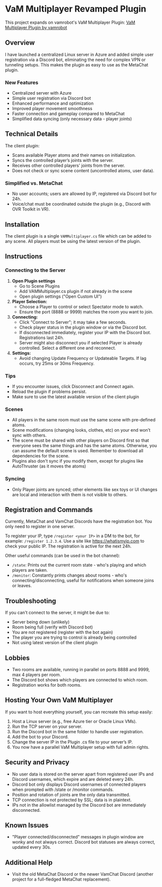 # VaM Multiplayer Revamped Plugin

This project expands on vamrobot's VaM Multiplayer Plugin:
[VaM Multiplayer Plugin by vamrobot](https://github.com/vamrobot/vammultiplayer)

## Overview
I have launched a centralized Linux server in Azure and added simple user registration via a Discord bot, eliminating the need for complex VPN or tunneling setups. This makes the plugin as easy to use as the MetaChat plugin.

### New Features
- Centralized server with Azure
- Simple user registration via Discord bot
- Enhanced performance and optimization
- Improved player movement smoothness
- Faster connection and gameplay compared to MetaChat
- Simplified data syncing (only necessary data - player joints)

## Technical Details
The client plugin:
- Scans available Player atoms and their names on initialization.
- Syncs the controlled player’s joints with the server.
- Receives other controlled players' joints from the server.
- Does not check or sync scene content (uncontrolled atoms, user data).

### Simplified vs. MetaChat
- No user accounts; users are allowed by IP, registered via Discord bot for 24h.
- Voice/chat must be coordinated outside the plugin (e.g., Discord with OVR Toolkit in VR).

## Installation
The client plugin is a single `VAMMultiplayer.cs` file which can be added to any scene. All players must be using the latest version of the plugin.

## Instructions

### Connecting to the Server
1. **Open Plugin settings**
   - Go to Scene Plugins
   - Add VAMMultiplayer.cs plugin if not already in the scene
   - Open plugin settings ("Open Custom UI")
2. **Player Selection:**
   - Choose a Player to control or select Spectator mode to watch.
   - Ensure the port (8888 or 9999) matches the room you want to join.
3. **Connecting:**
   - Click "Connect to Server"; it may take a few seconds.
   - Check player status in the plugin window or via the Discord bot.
   - If disconnected immediately, register your IP with the Discord bot. Registrations last 24h.
   - Server might also disconnect you if selected Player is already controlled. Select a different one and reconnect.
4. **Settings:**
   - Avoid changing Update Frequency or Updateable Targets. If lag occurs, try 25ms or 30ms Frequency.

### Tips
- If you encounter issues, click Disconnect and Connect again.
- Reload the plugin if problems persist.
- Make sure to use the latest available version of the client plugin

### Scenes
- All players in the same room must use the same scene with pre-defined atoms.
- Scene modifications (changing looks, clothes, etc) on your end won’t sync with others.
- The scene must be shared with other players on Discord first so that everyone sees the same things and has the same atoms. Otherwise, you can assume the default scene is used. Remember to download all dependencies for the scene.
- Plugins also don't sync if you modify them, except for plugins like AutoThruster (as it moves the atoms)

### Syncing
- Only Player joints are synced; other elements like sex toys or UI changes are local and interaction with them is not visible to others.

## Registration and Commands
Currently, MetaChat and VamChat Discords have the registration bot. You only need to register in one server.

To register your IP, type `/register <your IP>` in a DM to the bot, for example: `/register 1.2.3.4`. Use a site like https://whatismyip.com to check your public IP.
The registration is active for the next 24h.

Other useful commands (can be used in the bot channel):
- `/state`: Prints out the current room state - who's playing and which players are taken.
- `/monitor`: Constantly prints changes about rooms - who's connecting/disconnecting, useful for notifications when someone joins or leaves.

## Troubleshooting
If you can't connect to the server, it might be due to:
- Server being down (unlikely)
- Room being full (verify with Discord bot)
- You are not registered (register with the bot again)
- The player you are trying to control is already being controlled
- Not using latest version of the client plugin

## Lobbies
- Two rooms are available, running in parallel on ports 8888 and 9999, max 4 players per room.
- The Discord bot shows which players are connected to which room.
- Registration works for both rooms.

## Hosting Your Own VaM Multiplayer
If you want to host everything yourself, you can recreate this setup easily:
1. Host a Linux server (e.g., free Azure tier or Oracle Linux VMs).
2. Run the TCP server on your server.
3. Run the Discord bot in the same folder to handle user registration.
4. Add the bot to your Discord.
5. Change the server IP in the Plugin .cs file to your server’s IP.
6. You now have a parallel VaM Multiplayer setup with full admin rights.

## Security and Privacy
- No user data is stored on the server apart from registered user IPs and Discord usernames, which expire and are deleted every 24h.
- Discord bot only displays Discord usernames of connected players when prompted with /state or /monitor commands.
- Position and rotation of joints are the only data transmitted.
- TCP connection is not protected by SSL; data is in plaintext.
- IPs not in the allowlist managed by the Discord bot are immediately disconnected.

## Known Issues
- "Player connected/disconnected" messages in plugin window are wonky and not always correct. Discord bot statuses are always correct, updated every 30s.

## Additional Help
- Visit the old MetaChat Discord or the newer VamChat Discord (another project for a full-fledged MetaChat replacement).
